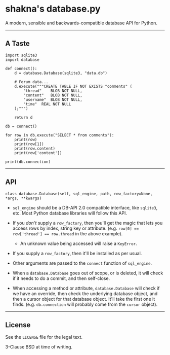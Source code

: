 # shakna's database.py

A modern, sensible and backwards-compatible database API for Python.

---

## A Taste

```
import sqlite3
import database

def connect():
	d = database.Database(sqlite3, "data.db")

	# Forum data...
	d.execute("""CREATE TABLE IF NOT EXISTS "comments" (
		"thread"	BLOB NOT NULL,
		"content"	BLOB NOT NULL,
		"username"	BLOB NOT NULL,
		"time"	REAL NOT NULL
	);""")

	return d

db = connect()

for row in db.execute("SELECT * from comments"):
	print(row)
	print(row[1])
	print(row.content)
	print(row['content'])

print(db.connection)
```

---

## API

`class database.Database(self, sql_engine, path, row_factory=None, *args, **kwargs)`

* `sql_engine` should be a DB-API 2.0 compatible interface, like `sqlite3`, etc. Most Python database libraries will follow this API.

* If you _don't_ supply a `row_factory`, then you'll get the magic that lets you access rows by index, string key or attribute. (e.g. `row[0] == row['thread'] == row.thread` in the above example).

	* An unknown value being accessed will raise a `KeyError`.

* If you supply a `row_factory`, then it'll be installed as per usual.

* Other arguments are passed to the `connect` function of `sql_engine`.

* When a `database.Database` goes out of scope, or is deleted, it will check if it needs to do a commit, and then self-close.

* When accessing a method or attribute, `database.Database` will check if we have an override, then check the underlying database object, and then a cursor object for that database object. It'll take the first one it finds. (e.g. `db.connection` will probably come from the `cursor` object).

---

## License

See the `LICENSE` file for the legal text.

3-Clause BSD at time of writing.
